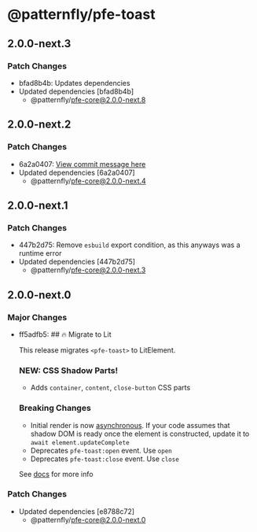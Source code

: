 # @patternfly/pfe-toast

## 2.0.0-next.3

### Patch Changes

- bfad8b4b: Updates dependencies
- Updated dependencies [bfad8b4b]
  - @patternfly/pfe-core@2.0.0-next.8

## 2.0.0-next.2

### Patch Changes

- 6a2a0407: [View commit message here](https://gist.github.com/heyMP/200fc0b840690541475923facba393ab)
- Updated dependencies [6a2a0407]
  - @patternfly/pfe-core@2.0.0-next.4

## 2.0.0-next.1

### Patch Changes

- 447b2d75: Remove `esbuild` export condition, as this anyways was a runtime error
- Updated dependencies [447b2d75]
  - @patternfly/pfe-core@2.0.0-next.3

## 2.0.0-next.0

### Major Changes

- ff5adfb5: ## 🔥 Migrate to Lit

  This release migrates `<pfe-toast>` to LitElement.

  ### NEW: CSS Shadow Parts!

  - Adds `container`, `content`, `close-button` CSS parts

  ### Breaking Changes

  - Initial render is now [asynchronous](https://lit.dev/docs/components/lifecycle/#reactive-update-cycle).
    If your code assumes that shadow DOM is ready once the element is constructed, update it to `await element.updateComplete`
  - Deprecates `pfe-toast:open` event. Use `open`
  - Deprecates `pfe-toast:close` event. Use `close`

  See [docs](https://patternflyelements.org/components/toast/) for more info

### Patch Changes

- Updated dependencies [e8788c72]
  - @patternfly/pfe-core@2.0.0-next.0
